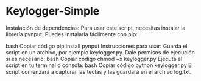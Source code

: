 # Keylogger-Simple

Instalación de dependencias:
Para usar este script, necesitas instalar la librería pynput. Puedes instalarla fácilmente con pip:

bash
Copiar código
pip install pynput
Instrucciones para usar:
Guarda el script en un archivo, por ejemplo keylogger.py.
Dale permisos de ejecución si es necesario:
bash
Copiar código
chmod +x keylogger.py
Ejecuta el script en tu terminal o consola:
bash
Copiar código
python keylogger.py
El script comenzará a capturar las teclas y las guardará en el archivo log.txt.
